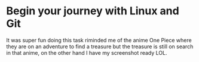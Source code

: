 #  Begin your journey with Linux and Git

It was super fun doing this task riminded me of the anime One Piece where they are on an adventure to find a treasure but the treasure is still on search in that anime, on the other hand I have my screenshot ready LOL.

